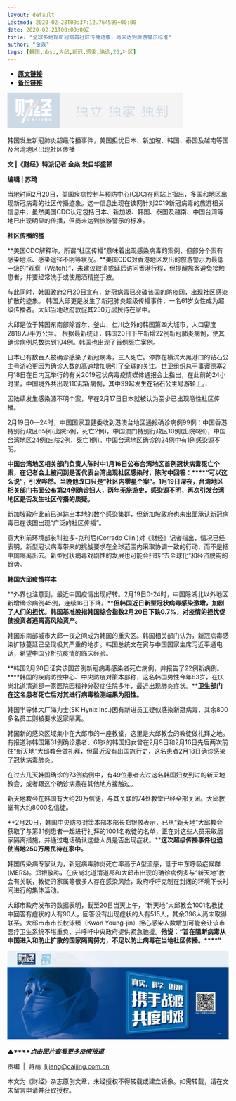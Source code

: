 ```yaml
---
layout: default
Lastmod: 2020-02-28T09:37:12.764589+00:00
date: 2020-02-21T00:00:00Z
title: "全球多地现新冠病毒社区传播迹象，尚未达到旅游警示标准"
author: "金焱"
tags: [韩国,nbsp,大邱,新冠,感染,确诊,20,社区]
---
```


* [**原文链接**](http://mp.weixin.qq.com/s?__biz=MjM5NDU5NTM4MQ==&amp;mid=2653354467&amp;idx=2&amp;sn=38d71845e0b86f1d4f5caf118c61bd95&amp;chksm=bd570eb98a2087afb36f8a3dd6249c4fae1b204a4cf5fdb5e654d13622c9cb1d54413b7d06ec#rd)
* [**备份链接**](http://archive.today/HWZ9a)


![](/images/post/77e6cfb5c7ef66e00d9bd04f74961594.jpg)

韩国发生新冠肺炎超级传播事件，美国担忧日本、新加坡、韩国、泰国及越南等国及台湾地区出现社区传播

**文 |《财经》特派记者 金焱 发自华盛顿**

**编辑 | 苏琦**

当地时间2月20日，美国疾病控制与预防中心(CDC)在网站上指出，多国和地区出现新冠病毒的社区传播迹象。这一信息出现在该网针对2019新冠病毒的旅游相关信息中，虽然美国CDC认定包括日本、新加坡、韩国、泰国及越南、中国台湾等地已出现明显的传播，但尚未达到旅游警示的标准。

**社区传播的槛**

**美国CDC解释称，所谓“社区传播”意味着出现感染病毒的案例，但部分个案有感染地点、感染途径不明等状况。**美国CDC对香港地区发出的旅游警示为最低一级的“观察（Watch）”，未建议取消或延后访问香港行程，但提醒旅客避免接触患者，并要经常洗手或使用酒精搓手液。

与此同时，韩国政府2月20日宣布，新冠病毒已突破该国的防疫网，出现社区感染扩散的迹象。 韩国大邱更是发生了新冠肺炎超级传播事件，一名61岁女性成为超级传播者。大邱当地政府敦促其250万居民待在家中。

大邱是位于韩国东南部除首尔、釜山、仁川之外的韩国第四大城市，人口密度2818人/平方公里。 根据最新统计，韩国20日下午新增22例新冠肺炎病例，使其确诊病例总数达到104例。韩国也出现了首例死亡案例。

日本已有数百人被确诊感染了新冠病毒，三人死亡。停靠在横滨大黑港口的钻石公主号游轮更因为确诊人数的高速增加吸引了全球的关注。世卫组织总干事谭德塞2月18日在日内瓦举行的有关2019冠状病毒疫情媒体通报会上指出，在此前的24小时里，中国境外共出现110起新病例，其中99起发生在钻石公主号游轮上。、

因陆续发生感染源不明个案，早在2月17日日本就被认为至少已出现隐性社区传播。

2月19日0—24时，中国国家卫健委收到港澳台地区通报确诊病例99例：中国香港特别行政区65例(出院5例，死亡2例)，中国澳门特别行政区10例(出院6例)，中国台湾地区24例(出院2例，死亡1例)。中国台湾地区确诊的24例中有1例感染源不明。

**中国台湾地区相关部门负责人陈时中1月16日公布台湾地区首例冠状病毒死亡个案，在记者会上被问到是否代表台湾出现社区感染时，陈时中回答：****“可以这么说”，引发哗然。****当晚他改口只是“社区内零星个案****”。1月19日深夜，台湾地区相关部门书面公布第24例确诊妇人，两年无旅游史，感染源不明，再次引发台湾地区是否发生社区传播的质疑。**

新加坡政府此前已追踪出本地的数个感染集群，但新加坡政府也未出面承认新冠病毒已在该国出现“广泛的社区传播”。

意大利前环境部长科拉多-克利尼(Corrado Clini)对《财经》记者指出，情况已经表明，新型冠状病毒带来的挑战要求在全球范围内采取协调一致的行动，而不是把中国隔离出去。新型冠状病毒戏剧性的发展也可能会扭转“去全球化”和经济脱钩的趋势。 

**韩国大邱疫情样本**

**外界也注意到，最近中国疫情出现好转。2月19日0-24时，中国除湖北以外地区新增确诊病例45例，连续16日下降。****但韩国近日新型冠状病毒感染激增，加剧了人们的担忧。韩国基准股指韩国综合指数2月20日下跌0.7%，对疫情的担忧促使投资者逃离高风险资产。**

韩国东南部城市大邱一夜之间成为韩国的重灾区。韩国相关部门认为，新冠病毒感染扩散蔓延已呈现极其严重的地步。韩国总统文在寅与中国国家主席习近平通电话，希望中国分析抗疫情的临床经验。

**韩国2月20日证实该国首例新冠病毒感染者死亡病例，并报告了22例新病例。****韩国的疾病防控中心、中央防疫对策本部称，这名韩国男性今年63岁，在庆尚北道清道郡一家医院因精神分裂症住院多年，最近出现肺炎症状。****卫生部门在这名患者死亡后对其进行病毒检测结果为阳性。**

韩国半导体大厂海力士(SK Hynix Inc.)因有新进员工疑似感染新冠病毒，其余800多名员工则被要求返家隔离。

韩国新的感染区域集中在大邱市的一座教堂，这里是大邱教会的教徒做礼拜之地。有报道称韩国第31例确诊患者、61岁的韩国妇女曾在2月9日和2月16日先后两次前往“新天地”大邱教会做礼拜，但最近没有出国旅行史，这名患者2月18日确诊感染了冠状病毒肺炎。

在过去几天韩国确诊的73例病例中，有49位患者去过这名韩国妇女到过的新天地教会，或者跟这个确诊病患在其他地方接触过。

新天地教会在韩国有大约20万信徒，与其关联的74处教堂已经全部关闭。大邱教堂有大约8000名信徒。

**2月20日，韩国中央防疫对策本部本部长郑银敬表示，已从“新天地”大邱教会获取了与第31例患者一起进行礼拜的1001名教徒的名单，正在对这些人员采取居家隔离措施，并通过电话确认这些人员是否出现症状。****这次超级传播事件也迫使当地250万居民待在家中。**

韩国传染病专家认为，新冠病毒肺炎死亡率高于A型流感，低于中东呼吸症候群(MERS)。郑银敬称，在庆尚北道清道郡和大邱市出现的确诊病例多与“新天地”教会有关联，教徒的家属等很多人存在感染风险，政府呼吁克制在封闭的环境下长时间进行的集体活动。

大邱市政府发布的数据表明，截至20日当天上午，“新天地”大邱教会1001名教徒中回答有症状的人有90人，回答没有出现症状的人有515人，其余396人尚未取得联系。大邱市市市长权泳臻（Kwon Young-jin）担心感染人数增加可能会让该市医疗卫生系统不堪重负，并呼吁中央政府提供紧急驰援。**他说：****“旨在阻断病毒从中国进入和防止扩散的国家隔离努力，不足以防止病毒在当地社区传****播。****”**

[![](/images/post/4d24a5670c9a87791ea8b757d030c0d3.jpg)](https://mp.weixin.qq.com/mp/homepage?__biz=MjM5NDU5NTM4MQ==&hid=29&sn=21c0f34c737748fe3b2c372bb40ae622)

**▲****_点击图片查看更多疫情报道_**

  

  

责编  |  蒋丽  lijiang@caijing.com.cn

本文为《财经》杂志原创文章，未经授权不得转载或建立镜像。如需转载，请在文末留言申请并获取授权。

